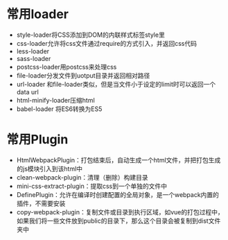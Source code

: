 # 常用loader
- style-loader将CSS添加到DOM的内联样式标签style里
- css-loader允许将css文件通过require的方式引入，并返回css代码
- less-loader
- sass-loader
- postcss-loader用postcss来处理css
- file-loader分发文件到uotput目录并返回相对路径
- url-loader 和file-loader类似，但是当文件小于设定的limit时可以返回一个data url
- html-minify-loader压缩html
- babel-loader 将ES6转换为ES5

# 常用Plugin
- HtmlWebpackPlugin：打包结束后，自动生成一个html文件，并把打包生成的js模块引入到该html中
- clean-webpack-plugin：清理（删除）构建目录
- mini-css-extract-plugin：提取css到一个单独的文件中
- DefinePlugin：允许在编译时创建配置的全局对象，是一个webpack内置的插件，不需要安装
- copy-webpack-plugin：复制文件或目录到执行区域，如vue的打包过程中，如果我们将一些文件放到public的目录下，那么这个目录会被复制到dist文件夹中